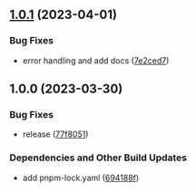 ## [1.0.1](https://github.com/lukesthl/fritzbox/compare/v1.0.0...v1.0.1) (2023-04-01)


### Bug Fixes

* error handling and add docs ([7e2ced7](https://github.com/lukesthl/fritzbox/commit/7e2ced73266b1f42b8e435153c8bdf453dc5167c))

## 1.0.0 (2023-03-30)


### Bug Fixes

* release ([77f8051](https://github.com/lukesthl/fritzbox/commit/77f805104b241e7edfb2c1a9a8d365a82976380a))


### Dependencies and Other Build Updates

* add pnpm-lock.yaml ([694188f](https://github.com/lukesthl/fritzbox/commit/694188f33313a7e808bd9f5b6767a248df360282))
